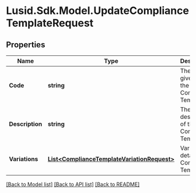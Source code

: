 # Lusid.Sdk.Model.UpdateComplianceTemplateRequest

## Properties

Name | Type | Description | Notes
------------ | ------------- | ------------- | -------------
**Code** | **string** | The code given for the Compliance Template | 
**Description** | **string** | The description of the Compliance Template | 
**Variations** | [**List&lt;ComplianceTemplateVariationRequest&gt;**](ComplianceTemplateVariationRequest.md) | Variation details of a Compliance Template | 

[[Back to Model list]](../README.md#documentation-for-models) [[Back to API list]](../README.md#documentation-for-api-endpoints) [[Back to README]](../README.md)

